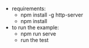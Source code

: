 * requirements:
	* npm install -g http-server
	* npm install
* to run the example:
	* npm run serve
	* run the test